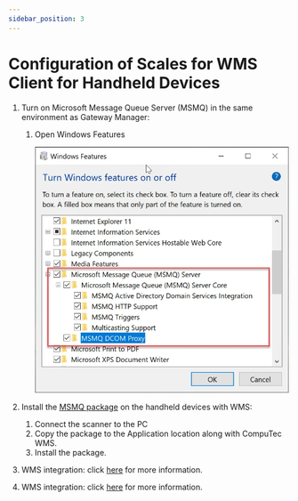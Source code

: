 ```yaml
---
sidebar_position: 3
---
```


# Configuration of Scales for WMS Client for Handheld Devices

1. Turn on Microsoft Message Queue Server (MSMQ) in the same environment as Gateway Manager:

    1. Open Windows Features

        ![Windows Features](./media/msmq.webp)
2. Install the [MSMQ package](https://download.computec.one/software/wms/tools/msmq.arm.cab) on the handheld devices with WMS:

    1. Connect the scanner to the PC
    2. Copy the package to the Application location along with CompuTec WMS.
    3. Install the package.
3. WMS integration: click [here](/docs/pdc/administrator-guide/weight-scales-integration/overview) for more information.
4. WMS integration: click [here](../../administrator-guide/computec-gateway-service/computec-gateway-service-installation.md) for more information.
